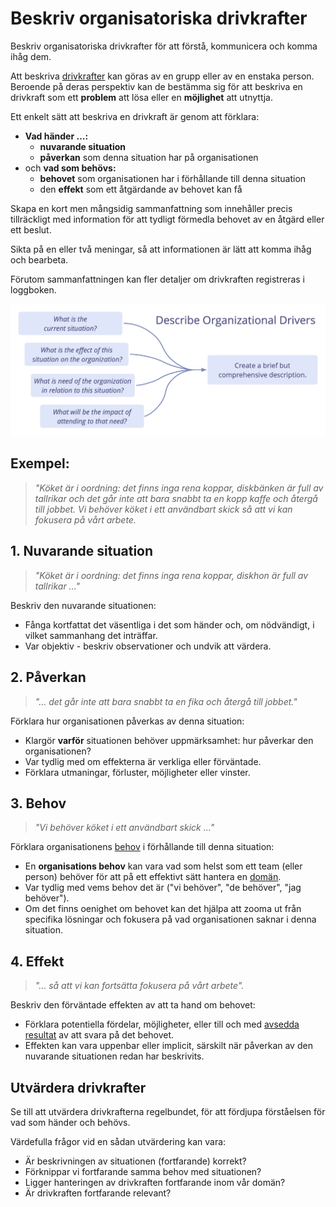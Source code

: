 # Beskriv organisatoriska drivkrafter

<summary>
Beskriv organisatoriska drivkrafter för att förstå, kommunicera och komma ihåg dem.
</summary>

Att beskriva [drivkrafter](glossary:organizational-driver) kan göras av en grupp eller av en enstaka person. Beroende på deras perspektiv kan de bestämma sig för att beskriva en drivkraft som ett **problem** att lösa eller en **möjlighet** att utnyttja.

Ett enkelt sätt att beskriva en drivkraft är genom att förklara:

-   **Vad händer …:**
    -   **nuvarande situation**
    -   **påverkan** som denna situation har på organisationen
-   och **vad som behövs:**
    -   **behovet** som organisationen har i förhållande till denna situation
    -   den **effekt** som ett åtgärdande av behovet kan få

Skapa en kort men mångsidig sammanfattning som innehåller precis tillräckligt med information för att tydligt förmedla behovet av en åtgärd eller ett beslut.

Sikta på en eller två meningar, så att informationen är lätt att komma ihåg och bearbeta.

Förutom sammanfattningen kan fler detaljer om drivkraften registreras i loggboken.

![Beskriv organisatoriska drivkrafter](img/process/describe-organizational-drivers.png)

## Exempel:

> _"Köket är i oordning: det finns inga rena koppar, diskbänken är full av tallrikar och det går inte att bara snabbt ta en kopp kaffe och återgå till jobbet. Vi behöver köket i ett användbart skick så att vi kan fokusera på vårt arbete._

## 1. Nuvarande situation

> _"Köket är i oordning: det finns inga rena koppar, diskhon är full av tallrikar …"_

Beskriv den nuvarande situationen:

- Fånga kortfattat det väsentliga i det som händer och, om nödvändigt, i vilket sammanhang det inträffar.
- Var objektiv - beskriv observationer och undvik att värdera.

## 2. Påverkan

> _"… det går inte att bara snabbt ta en fika och återgå till jobbet."_

Förklara hur organisationen påverkas av denna situation:

- Klargör **varför** situationen behöver uppmärksamhet: hur påverkar den organisationen?
- Var tydlig med om effekterna är verkliga eller förväntade.
- Förklara utmaningar, förluster, möjligheter eller vinster.

## 3. Behov

> _"Vi behöver köket i ett användbart skick …"_

Förklara organisationens [behov](glossary:need) i förhållande till denna situation:

- En **organisations behov** kan vara vad som helst som ett team (eller person) behöver för att på ett effektivt sätt hantera en [domän](glossary:domain).
- Var tydlig med vems behov det är ("vi behöver", "de behöver", "jag behöver").
- Om det finns oenighet om behovet kan det hjälpa att zooma ut från specifika lösningar och fokusera på vad organisationen saknar i denna situation.

## 4. Effekt

> _"… så att vi kan fortsätta fokusera på vårt arbete"._

Beskriv den förväntade effekten av att ta hand om behovet:

- Förklara potentiella fördelar, möjligheter, eller till och med [avsedda resultat](glossary:intended-outcome) av att svara på det behovet.
- Effekten kan vara uppenbar eller implicit, särskilt när påverkan av den nuvarande situationen redan har beskrivits.

## Utvärdera drivkrafter

Se till att utvärdera drivkrafterna regelbundet, för att fördjupa förståelsen för vad som händer och behövs.

Värdefulla frågor vid en sådan utvärdering kan vara:

-   Är beskrivningen av situationen (fortfarande) korrekt?
-   Förknippar vi fortfarande samma behov med situationen?
-   Ligger hanteringen av drivkraften fortfarande inom vår domän?
-   Är drivkraften fortfarande relevant?

